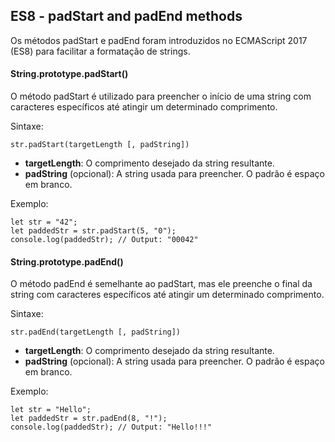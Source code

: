 ## ES8 - padStart and padEnd methods

Os métodos padStart e padEnd foram introduzidos no ECMAScript 2017 (ES8) para facilitar a formatação de strings.

#### String.prototype.padStart()

O método padStart é utilizado para preencher o início de uma string com caracteres específicos até atingir um determinado comprimento. 

Sintaxe:
```
str.padStart(targetLength [, padString])
```

- **targetLength**: O comprimento desejado da string resultante.
- **padString** (opcional): A string usada para preencher. O padrão é espaço em branco.

Exemplo:
```
let str = "42";
let paddedStr = str.padStart(5, "0");
console.log(paddedStr); // Output: "00042"
```

#### String.prototype.padEnd()

O método padEnd é semelhante ao padStart, mas ele preenche o final da string com caracteres específicos até atingir um determinado comprimento. 

Sintaxe:
```
str.padEnd(targetLength [, padString])
```

- **targetLength**: O comprimento desejado da string resultante.
- **padString** (opcional): A string usada para preencher. O padrão é espaço em branco.

Exemplo: 
```
let str = "Hello";
let paddedStr = str.padEnd(8, "!");
console.log(paddedStr); // Output: "Hello!!!"
```